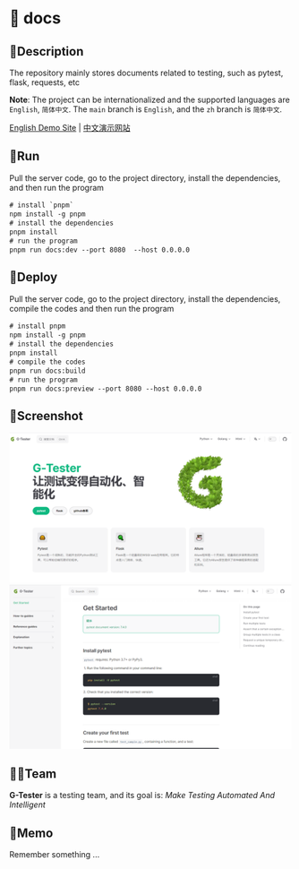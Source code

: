# 📜 docs

## 📝Description

The repository mainly stores documents related to testing, such as pytest, flask, requests, etc

**Note**: The project can be internationalized and the supported languages are `English`, `简体中文`. The `main` branch is `English`, and the `zh` branch is `简体中文`.

[English Demo Site](https://huohuoren4.github.io/) | [中文演示网站](https://huohuoren4.github.io/docs)

## 🚀Run

Pull the server code, go to the project directory, install the dependencies, and then run the program

```shell
# install `pnpm`
npm install -g pnpm
# install the dependencies
pnpm install
# run the program
pnpm run docs:dev --port 8080  --host 0.0.0.0
```

## 🌊Deploy
Pull the server code, go to the project directory, install the dependencies, compile the codes and then run the program
```shell
# install pnpm
npm install -g pnpm
# install the dependencies
pnpm install
# compile the codes
pnpm run docs:build
# run the program
pnpm run docs:preview --port 8080 --host 0.0.0.0
```

## 🎥Screenshot
![home](public/home.png)
![pytest_docs](public/pytest_docs.png)

## 🧙‍♂️Team

**G-Tester** is a testing team, and its goal is: *Make Testing Automated And Intelligent*

## 📘Memo  

Remember something ...